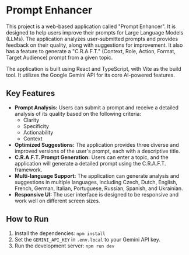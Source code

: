 # Prompt Enhancer

This project is a web-based application called "Prompt Enhancer". It is designed to help users improve their prompts for Large Language Models (LLMs). The application analyzes user-submitted prompts and provides feedback on their quality, along with suggestions for improvement. It also has a feature to generate a "C.R.A.F.T." (Context, Role, Action, Format, Target Audience) prompt from a given topic.

The application is built using React and TypeScript, with Vite as the build tool. It utilizes the Google Gemini API for its core AI-powered features.

## Key Features

*   **Prompt Analysis:** Users can submit a prompt and receive a detailed analysis of its quality based on the following criteria:
    *   Clarity
    *   Specificity
    *   Actionability
    *   Context
*   **Optimized Suggestions:** The application provides three diverse and improved versions of the user's prompt, each with a descriptive title.
*   **C.R.A.F.T. Prompt Generation:** Users can enter a topic, and the application will generate a detailed prompt using the C.R.A.F.T. framework.
*   **Multi-language Support:** The application can generate analysis and suggestions in multiple languages, including Czech, Dutch, English, French, German, Italian, Portuguese, Russian, Spanish, and Ukrainian.
*   **Responsive UI:** The user interface is designed to be responsive and work well on different screen sizes.

## How to Run

1.  Install the dependencies: `npm install`
2.  Set the `GEMINI_API_KEY` in `.env.local` to your Gemini API key.
3.  Run the development server: `npm run dev`